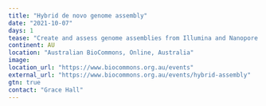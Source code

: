```yaml
---
title: "Hybrid de novo genome assembly"
date: "2021-10-07"
days: 1
tease: "Create and assess genome assemblies from Illumina and Nanopore reads. Applications due 29 September."
continent: AU
location: "Australian BioCommons, Online, Australia"
image: 
location_url: "https://www.biocommons.org.au/events"
external_url: "https://www.biocommons.org.au/events/hybrid-assembly"
gtn: true
contact: "Grace Hall"
---
```

